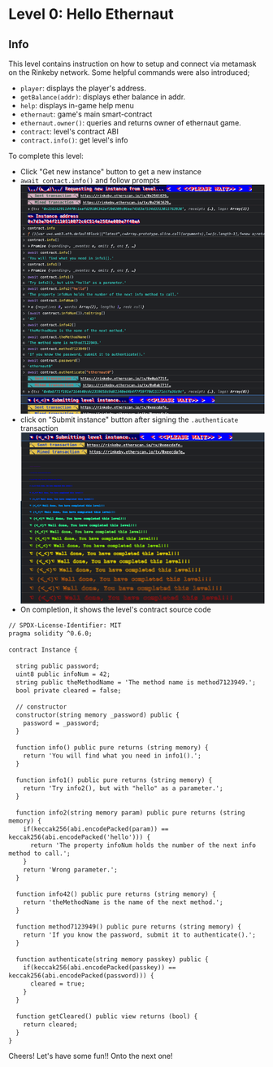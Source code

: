 # Level 0: Hello Ethernaut

## Info

This level contains instruction on how to setup and connect via metamask on the Rinkeby network. Some helpful commands were also introduced;

- `player`: displays the player's address.
- `getBalance(addr)`: displays ether balance in addr.
- `help`: displays in-game help menu
- `ethernaut`: game's main smart-contract
- `ethernaut.owner()`: queries and returns owner of ethernaut game.
- `contract`: level's contract ABI
- `contract.info()`: get level's info

To complete this level:

- Click "Get new instance" button to get a new instance
- `await contact.info()` and follow prompts
![cmds](./imgs/cmds.png)
- click on "Submit instance" button after signing the `.authenticate` transaction
![cmds](./imgs/completion.png)
- On completion, it shows the level's contract source code

```solidity
// SPDX-License-Identifier: MIT
pragma solidity ^0.6.0;

contract Instance {

  string public password;
  uint8 public infoNum = 42;
  string public theMethodName = 'The method name is method7123949.';
  bool private cleared = false;

  // constructor
  constructor(string memory _password) public {
    password = _password;
  }

  function info() public pure returns (string memory) {
    return 'You will find what you need in info1().';
  }

  function info1() public pure returns (string memory) {
    return 'Try info2(), but with "hello" as a parameter.';
  }

  function info2(string memory param) public pure returns (string memory) {
    if(keccak256(abi.encodePacked(param)) == keccak256(abi.encodePacked('hello'))) {
      return 'The property infoNum holds the number of the next info method to call.';
    }
    return 'Wrong parameter.';
  }

  function info42() public pure returns (string memory) {
    return 'theMethodName is the name of the next method.';
  }

  function method7123949() public pure returns (string memory) {
    return 'If you know the password, submit it to authenticate().';
  }

  function authenticate(string memory passkey) public {
    if(keccak256(abi.encodePacked(passkey)) == keccak256(abi.encodePacked(password))) {
      cleared = true;
    }
  }

  function getCleared() public view returns (bool) {
    return cleared;
  }
}
```

Cheers!
Let's have some fun!!
Onto the next one!